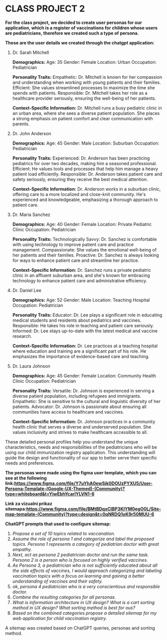 # CLASS PROJECT 2

**For the class project, we decided to create user personas for our application, 
which is a register of vaccinations for children whose users are pediatricians, 
therefore we created such a type of persona.**

**These are the user details we created through the chatgpt application:**

1. Dr. Sarah Mitchell

   **Demographics:**
        Age: 35
        Gender: Female
        Location: Urban
        Occupation: Pediatrician
   
   **Personality Traits:**
        Empathetic: Dr. Mitchell is known for her compassion and understanding when working with young patients and their families.
        Efficient: She values streamlined processes to maximize the time she spends with patients.
        Responsible: Dr. Mitchell takes her role as a healthcare provider seriously, ensuring the well-being of her patients.
   
    **Context-Specific Information:**
        Dr. Mitchell runs a busy pediatric clinic in an urban area, where she sees a diverse patient population. She places a strong emphasis on patient comfort and clear communication with parents.

3. Dr. John Anderson

    **Demographics:**
        Age: 45
        Gender: Male
        Location: Suburban
        Occupation: Pediatrician
   
    **Personality Traits:**
        Experienced: Dr. Anderson has been practicing pediatrics for over two decades, making him a seasoned professional.
        Efficient: He values tools and processes that help him manage a heavy patient load efficiently.
        Responsible: Dr. Anderson takes patient care and safety seriously, ensuring they receive the best medical attention.
   
    **Context-Specific Information:**
        Dr. Anderson works in a suburban clinic, offering care to a more localized and close-knit community. He's experienced and knowledgeable, emphasizing a thorough approach to patient care.

5. Dr. Maria Sanchez

    **Demographics:**
        Age: 40
        Gender: Female
        Location: Private Pediatric Clinic
        Occupation: Pediatrician
   
    **Personality Traits:**
        Technologically Savvy: Dr. Sanchez is comfortable with using technology to improve patient care and practice management.
        Compassionate: She values the emotional well-being of her patients and their families.
        Proactive: Dr. Sanchez is always looking for ways to enhance patient care and streamline her practice.
   
   **Context-Specific Information:**
        Dr. Sanchez runs a private pediatric clinic in an affluent suburban area, and she's known for embracing technology to enhance patient care and administrative efficiency.

7. Dr. Daniel Lee

    **Demographics:**
        Age: 52
        Gender: Male
        Location: Teaching Hospital
        Occupation: Pediatrician
   
    **Personality Traits:**
        Educator: Dr. Lee plays a significant role in educating medical students and residents about pediatrics and vaccines.
        Responsible: He takes his role in teaching and patient care seriously.
        Informed: Dr. Lee stays up-to-date with the latest medical and vaccine research.
   
    **Context-Specific Information:**
        Dr. Lee practices at a teaching hospital where education and training are a significant part of his role. He emphasizes the importance of evidence-based care and teaching.

9. Dr. Laura Johnson

    **Demographics:**
        Age: 45
        Gender: Female
        Location: Community Health Clinic
        Occupation: Pediatrician
   
    **Personality Traits:**
        Versatile: Dr. Johnson is experienced in serving a diverse patient population, including refugees and immigrants.
        Empathetic: She is sensitive to the cultural and linguistic diversity of her patients.
        Advocator: Dr. Johnson is passionate about ensuring all communities have access to healthcare and vaccines.
   
    **Context-Specific Information:**
        Dr. Johnson practices in a community health clinic that serves a diverse and underserved population. She values inclusivity and strives to make healthcare accessible to all.

These detailed personal profiles help you understand the unique characteristics, needs and responsibilities of the pediatricians who will be using our child immunization registry application. 
This understanding will guide the design and functionality of our app to better serve their specific needs and preferences.

**The personas were made using the figma user template, which you can see at the following link:https://www.figma.com/file/Y7uYhA0ewSjk0DOUzPYXU5/User-Persona-Template-(Google-UX-Themed)-(Community)?type=whiteboard&t=YiwEbhYcarIYLVN1-6**

**Link za vizualni prikaz sitemapa:https://www.figma.com/file/BMtBDqxCIBP3KlYM0egO0L/Site-map-template-(Community)?type=design&t=0qNRDQ1oK9r50MUU-6**

**ChatGPT prompts that used to configure sitemap:**
1. _Propose a set of 10 topics related to vaccanation._
2. _Assume the role of persona 1 and categorize and label the proposed topics. Persona 1 represents a category of pediatrian doctor with great empathy._
3. _Next, act as persona 2 pediatrician doctor  and run the same task. Persona 2 is  a person who is focused on highly verified vaccines._
4. _As Persona 3, a pediatrician who is not sufficiently educated about all the side effects of vaccines, I would approach categorizing and labeling vaccination topics with a focus on learning and gaining a better understanding of vaccines and their safety._
5. _ok, persona 4  pediatrician who is a very conscientious and responsible doctor._
6. _Combine the resulting categories for all personas._
7. _What is information architecture in UX design? What is a cart sorting method in UX design? What sorting method is best for ous?_
8. _Based on the combined categories propose a detailed sitemap for my web application for child vaccination registry._

A sitemap was created based on ChatGPT queries, personas and sorting method.
